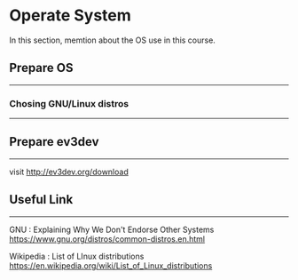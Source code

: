 # Operate System

In this section,  memtion about the OS use in this course.

## Prepare OS
---

### Chosing GNU/Linux distros
---


## Prepare ev3dev
---

visit http://ev3dev.org/download

## Useful Link
---
GNU : Explaining Why We Don't Endorse Other Systems
https://www.gnu.org/distros/common-distros.en.html

Wikipedia : List of LInux distributions
https://en.wikipedia.org/wiki/List_of_Linux_distributions
